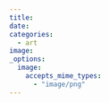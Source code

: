 ```yaml
---
title:
date:
categories:
  - art
image:
_options:
  image:
    accepts_mime_types:
      - "image/png"
---
```

